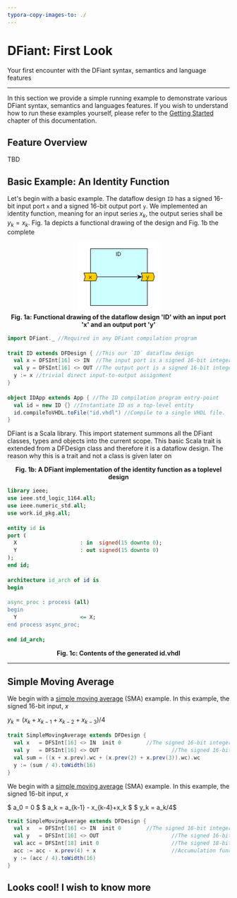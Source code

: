 ```yaml
---
typora-copy-images-to: ./
---
```


# DFiant: First Look

Your first encounter with the DFiant syntax, semantics and language features

---

In this section we provide a simple running example to demonstrate various DFiant syntax, semantics and languages features. If you wish to understand how to run these examples yourself, please refer to the <u>Getting Started</u> chapter of this documentation. 

## Feature Overview

TBD



## Basic Example: An Identity Function

Let's begin with a basic example. The dataflow design `ID` has a signed 16-bit input port `x` and a signed 16-bit output port `y`. We implemented an identity function, meaning for an input series $x_k$, the output series shall be $y_k=x_k$. Fig. 1a depicts a functional drawing of the design and Fig. 1b the complete 

<p align="center">
  <img src="../first-look/id.png"><br>
  <b>Fig. 1a: Functional drawing of the dataflow design 'ID' with an input port 'x' and an output port 'y'</b><br>
</p>

```scala
import DFiant._ //Required in any DFiant compilation program

trait ID extends DFDesign { //This our `ID` dataflow design
  val x = DFSInt[16] <> IN  //The input port is a signed 16-bit integer
  val y = DFSInt[16] <> OUT	//The output port is a signed 16-bit integer
  y := x //trivial direct input-to-output assignment
}

object IDApp extends App { //The ID compilation program entry-point
  val id = new ID {} //Instantiate ID as a top-level entity
  id.compileToVHDL.toFile("id.vhdl") //Compile to a single VHDL file.
}
```

DFiant is a Scala library. This import statement summons all the DFiant classes, types and objects into the current scope. This basic Scala trait is extended from a DFDesign class and therefore it is a dataflow design. The reason why this is a trait and not a class is given later on 

<p align="center">
  <b>Fig. 1b: A DFiant implementation of the identity function as a toplevel design</b><br>
</p>

```vhdl
library ieee;
use ieee.std_logic_1164.all;
use ieee.numeric_std.all;
use work.id_pkg.all;

entity id is
port (
  X                    : in  signed(15 downto 0);
  Y                    : out signed(15 downto 0)
);
end id;

architecture id_arch of id is
begin

async_proc : process (all)
begin
  Y                    <= X;
end process async_proc;

end id_arch;
```

<p align="center">
  <b>Fig. 1c: Contents of the generated id.vhdl</b><br>
</p>

---

## Simple Moving Average

We begin with a [simple moving average](https://en.wikipedia.org/wiki/Moving_average) (SMA) example. In this example, the signed 16-bit  input, $x$ 

 $y_k=\left(x_k+x_{k-1}+x_{k-2}+x_{k-3}\right)/4$

```scala
trait SimpleMovingAverage extends DFDesign {
  val x   = DFSInt[16] <> IN  init 0 		//The signed 16-bit integer input stream
  val y   = DFSInt[16] <> OUT						//The signed 16-bit integer output stream
  val sum = ((x + x.prev).wc + (x.prev(2) + x.prev(3)).wc).wc
  y := (sum / 4).toWidth(16)
}
```

We begin with a [simple moving average](https://en.wikipedia.org/wiki/Moving_average) (SMA) example. In this example, the signed 16-bit  input, $x$ 

$ a_0 = 0 $
$ a_k = a_{k-1} - x_{k-4}+x_k $
$ y_k = a_k/4$

```scala
trait SimpleMovingAverage extends DFDesign {
  val x   = DFSInt[16] <> IN  init 0 		//The signed 16-bit integer input stream
  val y   = DFSInt[16] <> OUT						//The signed 16-bit integer output stream
  val acc = DFSInt[18] init 0						//The signed 18-bit accumulator state
  acc := acc - x.prev(4) + x						//Accumulation functionality construction
  y := (acc / 4).toWidth(16)
}
```



## Looks cool! I wish to know more

